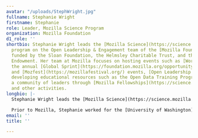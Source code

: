 ```yaml
---
avatar: "/uploads/StephWright.jpg"
fullname: Stephanie Wright
firstname: Stephanie
role: Leader, Mozilla Science Program
organization: Mozilla Foundation
d1_role: ''
shortbio: Stephanie Wright leads the [Mozilla Science](https://science.mozilla.org/)
  program on the Open Leadership & Engagement team of the [Mozilla Foundation](https://www.mozilla.org/en-US/),
  funded by the Sloan Foundation, the Helmsley Charitable Trust, and the Siegel Family
  Endowment. Her team at Mozilla focuses on hosting events such as [Working Open Workshops](https://mozillascience.github.io/WOW-2017/),
  the annual [Global Sprint](https://foundation.mozilla.org/opportunity/global-sprint/)
  and [Mozfest](https://mozillafestival.org/) events, [Open Leadership Trainings](https://mozilla.github.io/open-leadership-training-series/),
  developing educational resources such as the Open Data Training Program, and building
  a community of leaders through [Mozilla Fellowships](https://science.mozilla.org/programs/fellowships)
  and other activities.
longbio: |-
  Stephanie Wright leads the [Mozilla Science](https://science.mozilla.org/) program on the Open Leadership & Engagement team of the [Mozilla Foundation](https://www.mozilla.org/en-US/), funded by the Sloan Foundation, the Helmsley Charitable Trust, and the Siegel Family Endowment. Her team at Mozilla focuses on hosting events such as [Working Open Workshops](https://mozillascience.github.io/WOW-2017/), the annual [Global Sprint](https://foundation.mozilla.org/opportunity/global-sprint/) and [Mozfest](https://mozillafestival.org/) events, [Open Leadership Trainings](https://mozilla.github.io/open-leadership-training-series/), developing educational resources such as the Open Data Training Program, and building a community of leaders through [Mozilla Fellowships](https://science.mozilla.org/programs/fellowships) and other activities.

  Prior to Mozilla, Stephanie worked for the [University of Washington](http://www.washington.edu/) where she developed and led the Libraries [Research Data Services Unit](http://www.lib.washington.edu/digitalscholarship/services/data), served as a Senior Data Science Fellow at the [UW’s eSciences Institute](http://escience.washington.edu/), and co-authored the [Librarian Outreach Kit](https://www.dataone.org/for-librarians) as part of the [Community Engagement & Outreach Working Group](https://www.dataone.org/working_groups/community-engagement-and-outreach) for [DataONE](https://www.dataone.org/).
email: ''
title: ''

---
```

